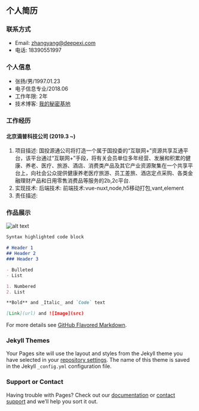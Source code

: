 ## 个人简历

### 联系方式
+ Email: zhangyang@deepexi.com
+ 电话: 18390551997

### 个人信息
+ 张扬/男/1997.01.23
+ 电子信息专业/2018.06
+ 工作年限: 2年
+ 技术博客: [我的秘密基地](https://github.com/jmzyang/zhangyang.github.io "我的秘密基地")

### 工作经历
#### 北京滴普科技公司 (2019.3 ~)
1. 项目描述:
  国投源通公司将打造一个属于国投委的“互联网+”资源共享互通平台，该平台通过“互联网+”手段，将有关会员单位多年经营、发展和积累的健康、养老、医疗、旅游、酒店、消费类产品及其它产业资源聚集在一个共享平台上，向社会公众提供健康养老医疗旅游、员工差旅、酒店定点采购、各类金融理财产品和日用零售消费品等服务的2b,2c平台.
2. 实现技术:
  后端技术:
  前端技术:vue-nuxt,node,h5移动打包,vant,element
3. 责任描述:

### 作品展示
![alt text](http://www.voicer.me/wp-content/uploads/2019/04/IMG_6959.jpg "图片崩溃")

```markdown
Syntax highlighted code block

# Header 1
## Header 2
### Header 3

- Bulleted
- List

1. Numbered
2. List

**Bold** and _Italic_ and `Code` text

[Link](url) and ![Image](src)
```

For more details see [GitHub Flavored Markdown](https://guides.github.com/features/mastering-markdown/).

### Jekyll Themes

Your Pages site will use the layout and styles from the Jekyll theme you have selected in your [repository settings](https://github.com/jmzyang/zhangyang.GitHub.io/settings). The name of this theme is saved in the Jekyll `_config.yml` configuration file.

### Support or Contact

Having trouble with Pages? Check out our [documentation](https://help.github.com/categories/github-pages-basics/) or [contact support](https://github.com/contact) and we’ll help you sort it out.
